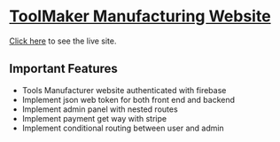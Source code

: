 # [ToolMaker Manufacturing Website](https://tool-maker-edb88.firebaseapp.com/)

[Click here](https://tool-maker-edb88.firebaseapp.com/) to see the live site.

## Important Features

* Tools Manufacturer website authenticated with firebase
* Implement json web token for both front end and backend
* Implement admin panel with nested routes
* Implement payment get way with stripe
* Implement conditional routing between user and admin